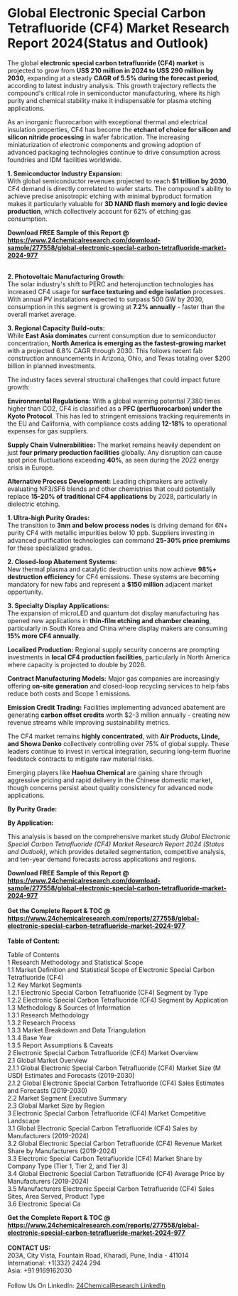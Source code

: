<h1>Global Electronic Special Carbon Tetrafluoride (CF4) Market Research Report 2024(Status and Outlook)</h1><p>The global <strong>electronic special carbon tetrafluoride (CF4) market</strong> is projected to grow from <strong>US$ 210 million in 2024 to US$ 290 million by 2030</strong>, expanding at a steady <strong>CAGR of 5.5% during the forecast period</strong>, according to latest industry analysis. This growth trajectory reflects the compound's critical role in semiconductor manufacturing, where its high purity and chemical stability make it indispensable for plasma etching applications.</p><p>As an inorganic fluorocarbon with exceptional thermal and electrical insulation properties, CF4 has become the <strong>etchant of choice for silicon and silicon nitride processing</strong> in wafer fabrication. The increasing miniaturization of electronic components and growing adoption of advanced packaging technologies continue to drive consumption across foundries and IDM facilities worldwide.</p><p><strong>1. Semiconductor Industry Expansion:</strong><br>
With global semiconductor revenues projected to reach <strong>$1 trillion by 2030</strong>, CF4 demand is directly correlated to wafer starts. The compound's ability to achieve precise anisotropic etching with minimal byproduct formation makes it particularly valuable for <strong>3D NAND flash memory and logic device production</strong>, which collectively account for 62% of etching gas consumption.</p><div><b>Download FREE Sample of this Report @ 
            <a href="https://www.24chemicalresearch.com/download-sample/277558/global-electronic-special-carbon-tetrafluoride-market-2024-977">
            https://www.24chemicalresearch.com/download-sample/277558/global-electronic-special-carbon-tetrafluoride-market-2024-977</a></b></div><br><p><strong>2. Photovoltaic Manufacturing Growth:</strong><br>
The solar industry's shift to PERC and heterojunction technologies has increased CF4 usage for <strong>surface texturing and edge isolation</strong> processes. With annual PV installations expected to surpass 500 GW by 2030, consumption in this segment is growing at <strong>7.2% annually</strong> - faster than the overall market average.</p><p><strong>3. Regional Capacity Build-outs:</strong><br>
While <strong>East Asia dominates</strong> current consumption due to semiconductor concentration, <strong>North America is emerging as the fastest-growing market</strong> with a projected 6.8% CAGR through 2030. This follows recent fab construction announcements in Arizona, Ohio, and Texas totaling over $200 billion in planned investments.</p><p>The industry faces several structural challenges that could impact future growth:</p><p><strong>Environmental Regulations:</strong> With a global warming potential 7,380 times higher than CO2, CF4 is classified as a <strong>PFC (perfluorocarbon) under the Kyoto Protocol</strong>. This has led to stringent emissions tracking requirements in the EU and California, with compliance costs adding <strong>12-18%</strong> to operational expenses for gas suppliers.</p><p><strong>Supply Chain Vulnerabilities:</strong> The market remains heavily dependent on just <strong>four primary production facilities</strong> globally. Any disruption can cause spot price fluctuations exceeding <strong>40%</strong>, as seen during the 2022 energy crisis in Europe.</p><p><strong>Alternative Process Development:</strong> Leading chipmakers are actively evaluating NF3/SF6 blends and other chemistries that could potentially replace <strong>15-20% of traditional CF4 applications</strong> by 2028, particularly in dielectric etching.</p><p><strong>1. Ultra-high Purity Grades:</strong><br>
The transition to <strong>3nm and below process nodes</strong> is driving demand for 6N+ purity CF4 with metallic impurities below 10 ppb. Suppliers investing in advanced purification technologies can command <strong>25-30% price premiums</strong> for these specialized grades.</p><p><strong>2. Closed-loop Abatement Systems:</strong><br>
New thermal plasma and catalytic destruction units now achieve <strong>98%+ destruction efficiency</strong> for CF4 emissions. These systems are becoming mandatory for new fabs and represent a <strong>$150 million</strong> adjacent market opportunity.</p><p><strong>3. Specialty Display Applications:</strong><br>
The expansion of microLED and quantum dot display manufacturing has opened new applications in <strong>thin-film etching and chamber cleaning</strong>, particularly in South Korea and China where display makers are consuming <strong>15% more CF4 annually</strong>.</p><p><strong>Localized Production:</strong> Regional supply security concerns are prompting investments in <strong>local CF4 production facilities</strong>, particularly in North America where capacity is projected to double by 2026.</p><p><strong>Contract Manufacturing Models:</strong> Major gas companies are increasingly offering <strong>on-site generation</strong> and closed-loop recycling services to help fabs reduce both costs and Scope 1 emissions.</p><p><strong>Emission Credit Trading:</strong> Facilities implementing advanced abatement are generating <strong>carbon offset credits</strong> worth $2-3 million annually - creating new revenue streams while improving sustainability metrics.</p><p>The CF4 market remains <strong>highly concentrated</strong>, with <strong>Air Products, Linde, and Showa Denko</strong> collectively controlling over 75% of global supply. These leaders continue to invest in vertical integration, securing long-term fluorine feedstock contracts to mitigate raw material risks.</p><p>Emerging players like <strong>Haohua Chemical</strong> are gaining share through aggressive pricing and rapid delivery in the Chinese domestic market, though concerns persist about quality consistency for advanced node applications.</p><p><strong>By Purity Grade:</strong></p><p><strong>By Application:</strong></p><p>This analysis is based on the comprehensive market study <em>Global Electronic Special Carbon Tetrafluoride (CF4) Market Research Report 2024 (Status and Outlook)</em>, which provides detailed segmentation, competitive analysis, and ten-year demand forecasts across applications and regions.</p><div><b>Download FREE Sample of this Report @ 
            <a href="https://www.24chemicalresearch.com/download-sample/277558/global-electronic-special-carbon-tetrafluoride-market-2024-977">
            https://www.24chemicalresearch.com/download-sample/277558/global-electronic-special-carbon-tetrafluoride-market-2024-977</a></b></div><br><div><b>Get the Complete Report & TOC @ 
            <a href="https://www.24chemicalresearch.com/reports/277558/global-electronic-special-carbon-tetrafluoride-market-2024-977">
            https://www.24chemicalresearch.com/reports/277558/global-electronic-special-carbon-tetrafluoride-market-2024-977</a></b></div><br>
            <b>Table of Content:</b><p>Table of Contents<br />
1 Research Methodology and Statistical Scope<br />
1.1 Market Definition and Statistical Scope of Electronic Special Carbon Tetrafluoride (CF4)<br />
1.2 Key Market Segments<br />
1.2.1 Electronic Special Carbon Tetrafluoride (CF4) Segment by Type<br />
1.2.2 Electronic Special Carbon Tetrafluoride (CF4) Segment by Application<br />
1.3 Methodology & Sources of Information<br />
1.3.1 Research Methodology<br />
1.3.2 Research Process<br />
1.3.3 Market Breakdown and Data Triangulation<br />
1.3.4 Base Year<br />
1.3.5 Report Assumptions & Caveats<br />
2 Electronic Special Carbon Tetrafluoride (CF4) Market Overview<br />
2.1 Global Market Overview<br />
2.1.1 Global Electronic Special Carbon Tetrafluoride (CF4) Market Size (M USD) Estimates and Forecasts (2019-2030)<br />
2.1.2 Global Electronic Special Carbon Tetrafluoride (CF4) Sales Estimates and Forecasts (2019-2030)<br />
2.2 Market Segment Executive Summary<br />
2.3 Global Market Size by Region<br />
3 Electronic Special Carbon Tetrafluoride (CF4) Market Competitive Landscape<br />
3.1 Global Electronic Special Carbon Tetrafluoride (CF4) Sales by Manufacturers (2019-2024)<br />
3.2 Global Electronic Special Carbon Tetrafluoride (CF4) Revenue Market Share by Manufacturers (2019-2024)<br />
3.3 Electronic Special Carbon Tetrafluoride (CF4) Market Share by Company Type (Tier 1, Tier 2, and Tier 3)<br />
3.4 Global Electronic Special Carbon Tetrafluoride (CF4) Average Price by Manufacturers (2019-2024)<br />
3.5 Manufacturers Electronic Special Carbon Tetrafluoride (CF4) Sales Sites, Area Served, Product Type<br />
3.6 Electronic Special Ca</p><div><b>Get the Complete Report & TOC @ 
            <a href="https://www.24chemicalresearch.com/reports/277558/global-electronic-special-carbon-tetrafluoride-market-2024-977">
            https://www.24chemicalresearch.com/reports/277558/global-electronic-special-carbon-tetrafluoride-market-2024-977</a></b></div><br><b>CONTACT US:</b><br>
            203A, City Vista, Fountain Road, Kharadi, Pune, India - 411014<br>
            International: +1(332) 2424 294<br>
            Asia: +91 9169162030 <br><br>
            Follow Us On LinkedIn: <a href="https://www.linkedin.com/company/24chemicalresearch/">24ChemicalResearch LinkedIn</a>